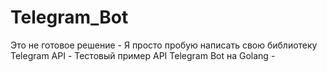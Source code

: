 # Telegram_Bot
Это не готовое решение -
Я просто пробую написать свою библиотеку Telegram API -
Тестовый пример API Telegram Bot на Golang -
